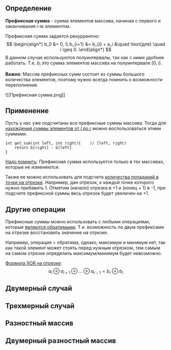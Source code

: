 ## Определение

**Префиксная сумма** - сумма элементов массива, начиная с первого и заканчивания $i$-м элементом.

Префиксная сумма задается рекуррентно:
$$
\begin{align*}
b_0 &= 0,
\\
b_{i+1} &= b_{i} + a_i &\quad \text{для} \quad i \geq 0.
\end{align*}
$$
В данном случае используются полуинтервалы, так как с ними удобнее работать. Т.е. $b_{i}$ это сумма элементов массива на полуинтервале $[0, i)$.

**Важно**:
Массив префиксных сумм состоит из суммы большого количества элементов, поэтому нужно всегда помнить о возможности переполнения.

![[Префиксная сумма.png]]

## Применение

Пусть у нас уже подсчитаны все префиксные суммы массива. Тогда для <u>нахождения суммы элементов от $l$ до $r$</u> можно воспользоваться этими суммами.
```
int get_sum(int left, int right){    // [left, right)
	return b[right] - b[left]
}
```

<u>Надо помнить</u>:
Префиксная сумма используется только в тех массивах, которые не изменяются.

Также ее можно использовать для подсчета <u>количества попаданий в точки на отрезке</u>. Например, дан отрезок, к каждой точке которого нужно прибавить 1. Отметим (начало) отрезка в +1 и (конец + 1) в -1, при подсчете префиксной суммы весь отрезок будет увеличен на +1.

## Другие операции

Префиксные суммы можно использовать с любыми операциями, которые <u>являются обратимыми</u>. Т.е. возможность по двум префиксами на отрезке восстановить значение на отрезке.

Например, операция $+$ обратима, однако, максимум и минимум нет, так как такой элемент может стоять перед нужным отрезком, тем самым на самом отрезке определить максимум/минимум будет невозможно.

<u>Формула XOR на отрезке</u>:
$$
a_{l} \oplus a_{l+1} \oplus \dots \oplus a_{r-1} = b_{r} \oplus b_{l}
$$

## Двумерный случай

## Трехмерный случай

## Разностный массив

## Двумерный разностный массив